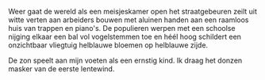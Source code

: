 Weer gaat de wereld als een meisjeskamer open
het straatgebeuren zeilt uit witte verten aan
arbeiders bouwen met aluinen handen aan
een raamloos huis van trappen en piano's.
De populieren werpen met een schoolse nijging
elkaar een bal vol vogelstemmen toe
en héél hoog schildert een onzichtbaar vliegtuig
helblauwe bloemen op helblauwe zijde.

De zon speelt aan mijn voeten als een ernstig kind.
Ik draag het donzen masker van
de eerste lentewind.



